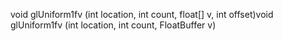 void glUniform1fv (int location, int count, float[] v, int offset)void glUniform1fv (int location, int count, FloatBuffer v)